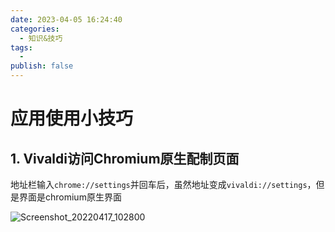 ```yaml
---
date: 2023-04-05 16:24:40
categories:
  - 知识&技巧
tags:
  - 
publish: false
---
```


# 应用使用小技巧

## 1. Vivaldi访问Chromium原生配制页面

地址栏输入```chrome://settings```并回车后，虽然地址变成```vivaldi://settings```，但是界面是chromium原生界面

![Screenshot_20220417_102800](https://cdn.jsdelivr.net/gh/kkyeer/picbed/Screenshot_20220417_102800.png)
